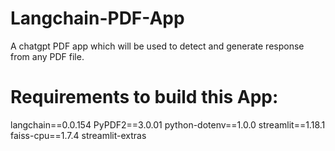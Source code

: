# Langchain-PDF-App
A chatgpt PDF app which will be used to detect and generate response from any PDF file.
# Requirements to build this App:

langchain==0.0.154
PyPDF2==3.0.01
python-dotenv==1.0.0
streamlit==1.18.1
faiss-cpu==1.7.4
streamlit-extras
